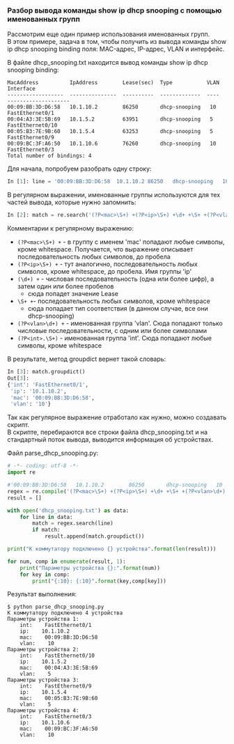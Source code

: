 ### Разбор вывода команды show ip dhcp snooping с помощью именованных групп

Рассмотрим еще один пример использования именованных групп.  
В этом примере, задача в том, чтобы получить из вывода команды show ip dhcp snooping binding поля: MAC-адрес, IP-адрес, VLAN и интерфейс.

В файле dhcp_snooping.txt находится вывод команды show ip dhcp snooping binding:

```
MacAddress          IpAddress        Lease(sec)  Type           VLAN  Interface
------------------  ---------------  ----------  -------------  ----  --------------------
00:09:BB:3D:D6:58   10.1.10.2        86250       dhcp-snooping   10    FastEthernet0/1
00:04:A3:3E:5B:69   10.1.5.2         63951       dhcp-snooping   5     FastEthernet0/10
00:05:B3:7E:9B:60   10.1.5.4         63253       dhcp-snooping   5     FastEthernet0/9
00:09:BC:3F:A6:50   10.1.10.6        76260       dhcp-snooping   10    FastEthernet0/3
Total number of bindings: 4
```

Для начала, попробуем разобрать одну строку:

```python
In [1]: line = '00:09:BB:3D:D6:58  10.1.10.2 86250   dhcp-snooping   10  FastEthernet0/1'
```

В регулярном выражении, именованные группы используются для тех частей вывода, которые нужно запомнить:

```python
In [2]: match = re.search('(?P<mac>\S+) +(?P<ip>\S+) +\d+ +\S+ +(?P<vlan>\d+) +(?P<port>\S+)', line)
```

Комментарии к регулярному выражению:

* `(?P<mac>\S+) +` - в группу с именем 'mac' попадают любые символы, кроме whitespace. Получается, что выражение описывает последовательность любых символов, до пробела
* `(?P<ip>\S+) +` - тут аналогично, последовательность любых символов, кроме whitespace, до пробела. Имя группы 'ip'
* `(\d+) +` - числовая последовательность \(одна или более цифр\), а затем один или более пробелов
  * сюда попадет значение Lease
* `\S+ +`- последовательность любых символов, кроме whitespace
  * сюда попадает тип соответствия \(в данном случае, все они dhcp-snooping\)
* `(?P<vlan>\d+) +` - именованная группа 'vlan'. Сюда попадают только числовые последовательности, с одним или более символами
* `(?P<int>.\S+)` - именованная группа 'int'. Сюда попадают любые символы, кроме whitespace

В результате, метод groupdict вернет такой словарь:

```python
In [3]: match.groupdict()
Out[3]: 
{'int': 'FastEthernet0/1',
 'ip': '10.1.10.2',
 'mac': '00:09:BB:3D:D6:58',
 'vlan': '10'}
```

Так как регулярное выражение отработало как нужно, можно создавать скрипт.  
В скрипте, перебираются все строки файла dhcp_snooping.txt и на стандартный поток вывода, выводится информация об устройствах.

Файл parse_dhcp_snooping.py:

```python
# -*- coding: utf-8 -*-
import re

#'00:09:BB:3D:D6:58   10.1.10.2        86250       dhcp-snooping   10    FastEthernet0/1'
regex = re.compile('(?P<mac>\S+) +(?P<ip>\S+) +\d+ +\S+ +(?P<vlan>\d+) +(?P<port>\S+)')
result = []

with open('dhcp_snooping.txt') as data:
    for line in data:
        match = regex.search(line)
        if match:
            result.append(match.groupdict())

print("К коммутатору подключено {} устройства".format(len(result)))

for num, comp in enumerate(result, 1):
    print("Параметры устройства {}:".format(num))
    for key in comp:
        print("{:10}: {:10}".format(key,comp[key]))

```

Результат выполнения:

```
$ python parse_dhcp_snooping.py
К коммутатору подключено 4 устройства
Параметры устройства 1:
    int:    FastEthernet0/1
    ip:    10.1.10.2
    mac:    00:09:BB:3D:D6:58
    vlan:    10
Параметры устройства 2:
    int:    FastEthernet0/10
    ip:    10.1.5.2
    mac:    00:04:A3:3E:5B:69
    vlan:    5
Параметры устройства 3:
    int:    FastEthernet0/9
    ip:    10.1.5.4
    mac:    00:05:B3:7E:9B:60
    vlan:    5
Параметры устройства 4:
    int:    FastEthernet0/3
    ip:    10.1.10.6
    mac:    00:09:BC:3F:A6:50
    vlan:    10
```


